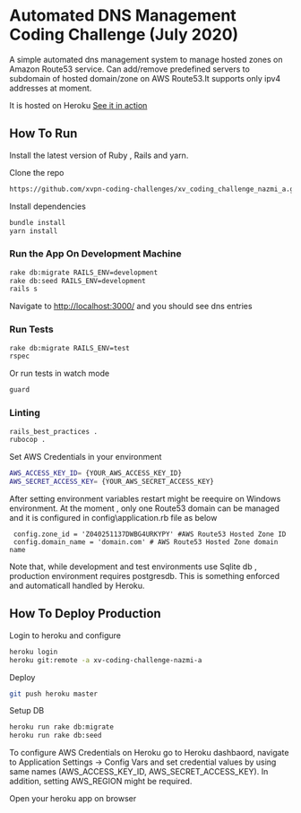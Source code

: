# Automated DNS Management Coding Challenge (July 2020)

A simple automated dns management system to manage hosted zones on Amazon Route53 service. Can add/remove predefined servers
to subdomain of hosted domain/zone on AWS Route53.It supports only  ipv4 addresses at moment.

It is hosted on Heroku [See it in action](https://xv-coding-challenge-nazmi-a.herokuapp.com/)

## How To Run
Install the latest version of Ruby , Rails and yarn.

Clone the repo

```bash
https://github.com/xvpn-coding-challenges/xv_coding_challenge_nazmi_a.git
```

Install dependencies
```bash
bundle install
yarn install
```

### Run the App On Development Machine
```bash
rake db:migrate RAILS_ENV=development
rake db:seed RAILS_ENV=development
rails s
```
Navigate to  [http://localhost:3000/](http://localhost:3000/) and you should see dns entries

### Run Tests
```bash
rake db:migrate RAILS_ENV=test 
rspec
```

Or run tests in watch mode
```bash
guard
```

### Linting
```bash
rails_best_practices .
rubocop .
```

Set AWS Credentials in your environment
```bash
AWS_ACCESS_KEY_ID= {YOUR_AWS_ACCESS_KEY_ID}
AWS_SECRET_ACCESS_KEY= {YOUR_AWS_SECRET_ACCESS_KEY}
```
After setting environment variables restart might be reequire on Windows environment.
At the moment , only one Route53 domain can be managed and it is configured in config\application.rb file as below

```
 config.zone_id = 'Z040251137DWBG4URKYPY' #AWS Route53 Hosted Zone ID
 config.domain_name = 'domain.com' # AWS Route53 Hosted Zone domain name
```

Note that,  while development and test environments use  Sqlite db , production environment requires postgresdb.
This is something enforced and automaticall handled by Heroku.

## How To Deploy Production
Login to heroku and configure

```bash
heroku login
heroku git:remote -a xv-coding-challenge-nazmi-a
```

Deploy
```bash
git push heroku master
```

Setup DB
```bash
heroku run rake db:migrate
heroku run rake db:seed
```

To configure AWS Credentials on Heroku go to Heroku dashbaord, navigate to Application Settings -> Config Vars and set credential values by using same names (AWS_ACCESS_KEY_ID, AWS_SECRET_ACCESS_KEY). In addition, setting AWS_REGION might be required.

Open your heroku app on browser
